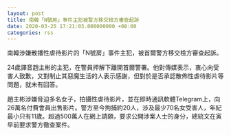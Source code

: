 ```yaml
---
layout: post
title: 南韓「N號房」事件主犯被警方移交檢方審查起訴
date: 2020-03-25 17:21:03.000000000 +08:00
categories: rss
---
```


南韓涉嫌散播性虐待影片的「N號房」事件主犯，被首爾警方移交檢方審查起訴。

24歲譯音趙主彬的主犯，在警員押解下離開首爾警署。他對傳媒表示，衷心向受害人致歉，又對制止其惡魔生活的人表示感謝，但對於是否承認散佈性虐待影片等問題，就未有回答。

趙主彬涉嫌脅迫多名女子，拍攝性虐待影片，並在即時通訊軟體Telegram上，向26萬名付費會員出售影片。警方至今拘捕約20人，涉及最少70名女受害人，年紀最小只有11歲。超過500萬人在網上請願，要求公開涉案人士的身分，總統文在寅早前要求警方徹查案件。
